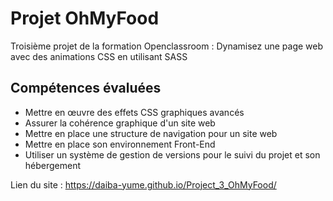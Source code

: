# Projet OhMyFood

Troisième projet de la formation Openclassroom : Dynamisez une page web avec des animations CSS en utilisant SASS

## Compétences évaluées

- Mettre en œuvre des effets CSS graphiques avancés
- Assurer la cohérence graphique d'un site web
- Mettre en place une structure de navigation pour un site web
- Mettre en place son environnement Front-End
- Utiliser un système de gestion de versions pour le suivi du projet et son hébergement

Lien du site : <https://daiba-yume.github.io/Project_3_OhMyFood/>
